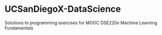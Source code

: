 # UCSanDiegoX-DataScience
Solutions to programming exercises for MOOC DSE220x Machine Learning Fundamentals 
